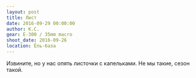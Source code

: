 ```yaml
---
layout: post
title: Лист
date: 2016-09-29 00:00:00
author: К.С.
gear: E-300 / 35mm macro
shoot_date: 2016-09-26
location: Ёль-база
---
```


Извините, но у нас опять листочки с капельками. Не мы такие, сезон такой.
